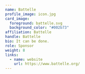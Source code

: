 ```yaml
---
name: Battelle
profile_image: icon.jpg
card_image:
  foreground: battelle.svg
  background_color: "#002b73"
affiliation: Battelle
handle: Battelle
bio: It can be done.
role: Sponsor
weight: 8
links:
  - name: website
    url: https://www.battelle.org/
---
```


